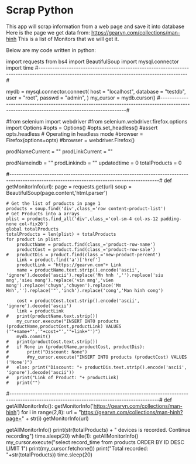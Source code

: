 # Scrap Python
This app will scrap information from a web page and save it into database
Here is the page we get data from:
https://gearvn.com/collections/man-hinh
This is a list of Monitors that we will get it.

Below are my code written in python:


import requests
from bs4 import BeautifulSoup
import mysql.connector
import time
#---------------------------------------------------------------------------------------------------------------------------------------------#

mydb = mysql.connector.connect(
	host = "localhost",
	database = "testdb",
	user = "root",
	passwd = "admin",
)
my_cursor = mydb.cursor()
#---------------------------------------------------------------------------------------------------------------------------------------------#


#from selenium import webdriver
#from selenium.webdriver.firefox.options import Options
#opts = Options()
#opts.set_headless()
#assert opts.headless  # Operating in headless mode
#browser = Firefox(options=opts)
#browser = webdriver.Firefox()




prodNameCurrent = ""
prodLinkCurrent = ""

prodNameindb = ""
prodLinkindb = ""
updatedtime = 0
totalProducts = 0

#---------------------------------------------------------------------------------------------------------------------------------------------#
def getMonitorInfo(url):
	page = requests.get(url)
	soup = BeautifulSoup(page.content,'html.parser')

 	# Get the list of products in page 1
	products = soup.find('div',class_='row content-product-list')
	# Get Products into a arrays
	plist = products.find_all('div',class_='col-sm-4 col-xs-12 padding-none col-fix20')
	global totalProducts
	totalProducts = len(plist) + totalProducts
	for product in plist:
		productName = product.find(class_='product-row-name')
		productCost = product.find(class_='product-row-sale')
	#	productDis = product.find(class_='new-product-percent')
		Link = product.find('a')['href']
		productLink = "https://gearvn.com"+ Link
		name = productName.text.strip().encode('ascii', 'ignore').decode('ascii').replace('Mn hnh ','').replace('siu mng','sieu mong').replace('vin mng','vien mong').replace('chuyn','chuyen').replace('Mn Hnh','').replace('"','inch').replace('cong','Man hinh cong')

		cost = productCost.text.strip().encode('ascii', 'ignore').decode('ascii')
		link = productLink 
	#	print(productName.text.strip())
		my_cursor.execute("INSERT INTO products (productName,productCost,productLink) VALUES ('"+name+"','"+cost+"','"+link+"')")
		mydb.commit()
	#	print(productCost.text.strip())
	#	if None in (productName,productCost, productDis):
	#		print("Discount: None")
	#		#my_cursor.execute("INSERT INTO products (productCost) VALUES ('None')")
	#	else: print("Discount: "+ productDis.text.strip().encode('ascii', 'ignore').decode('ascii'))
	#	print("Link of Product: "+ productLink)
	#	print("")
#---------------------------------------------------------------------------------------------------------------------------------------------#
def getAllMonitorInfo():
	getMonitorInfo('https://gearvn.com/collections/man-hinh')
	for i in range(2,8):
		url = "https://gearvn.com/collections/man-hinh?page=" + str(i)
		getMonitorInfo(url)

getAllMonitorInfo()
print(str(totalProducts) + " devices is recorded. Continue recording")
time.sleep(20)
while(1):
	getAllMonitorInfo()
	my_cursor.execute("select record_time from products ORDER BY ID DESC LIMIT 1")
	print(my_cursor.fetchone())
	print("Total recorded: "+str(totalProducts))
	time.sleep(20)



